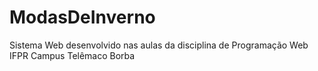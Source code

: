 # ModasDeInverno
Sistema Web desenvolvido nas aulas da disciplina de Programação Web IFPR Campus Telêmaco Borba
